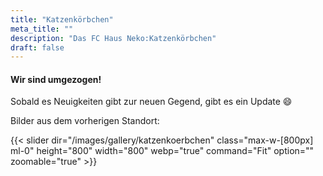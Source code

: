 ```yaml
---
title: "Katzenkörbchen"
meta_title: ""
description: "Das FC Haus Neko:Katzenkörbchen"
draft: false
---
```


#### Wir sind umgezogen!

Sobald es Neuigkeiten gibt zur neuen Gegend, gibt es ein Update :smile:

Bilder aus dem vorherigen Standort:


{{< slider dir="/images/gallery/katzenkoerbchen" class="max-w-[800px] ml-0" height="800" width="800" webp="true" command="Fit" option="" zoomable="true" >}}